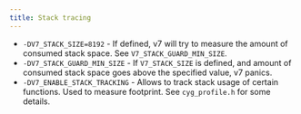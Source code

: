 ```yaml
---
title: Stack tracing
---
```


- `-DV7_STACK_SIZE=8192` - If defined, v7 will try to measure the amount of
  consumed stack space. See `V7_STACK_GUARD_MIN_SIZE`.
- `-DV7_STACK_GUARD_MIN_SIZE` - If `V7_STACK_SIZE` is defined, and amount of
  consumed stack space goes above the specified value, v7 panics.
- `-DV7_ENABLE_STACK_TRACKING` - Allows to track stack usage of certain
  functions. Used to measure footprint. See `cyg_profile.h` for some details.
